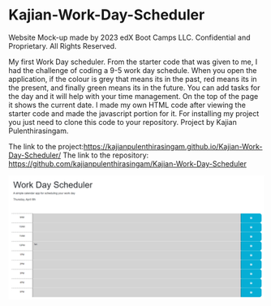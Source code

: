 # Kajian-Work-Day-Scheduler

Website Mock-up made by 2023 edX Boot Camps LLC. Confidential and Proprietary. All Rights Reserved.

My first Work Day scheduler. From the starter code that was given to me, I had the challenge of coding a 9-5 work day schedule. When you open the application, if the colour is grey that means its in the past, red means its in the present, and finally green means its in the future. You can add tasks for the day and it will help with your time management. On the top of the page it shows the current date. I made my own HTML code after viewing the starter code and made the javascript portion for it. For installing my project you just need to clone this code to your repository. Project by Kajian Pulenthirasingam.

The link to the project:https://kajianpulenthirasingam.github.io/Kajian-Work-Day-Scheduler/
The link to the repository: https://github.com/kajianpulenthirasingam/Kajian-Work-Day-Scheduler

![](Assets/Capture.PNG)
